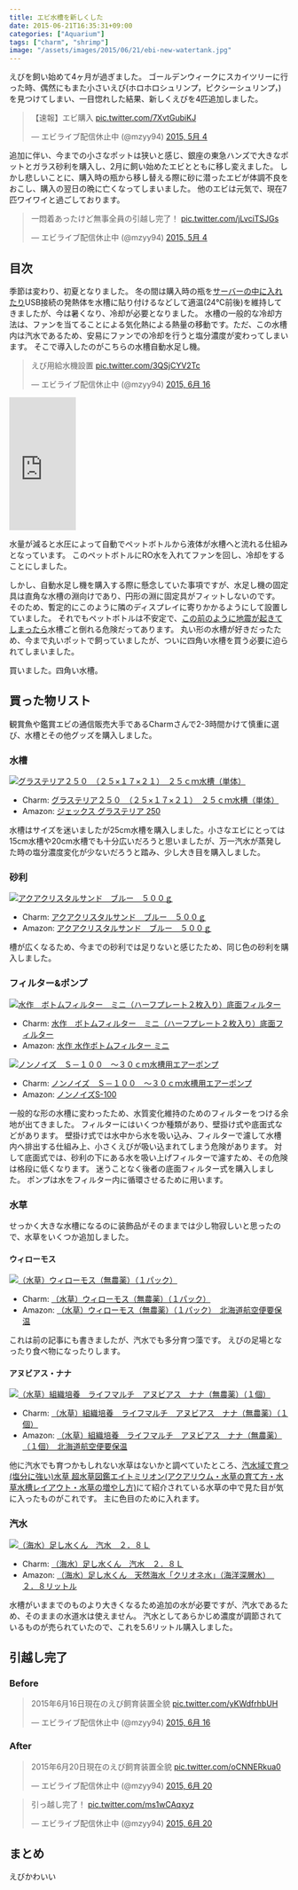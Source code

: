 ```yaml
---
title: エビ水槽を新しくした
date: 2015-06-21T16:35:31+09:00
categories: ["Aquarium"]
tags: ["charm", "shrimp"]
image: "/assets/images/2015/06/21/ebi-new-watertank.jpg"
---
```


えびを飼い始めて4ヶ月が過ぎました。
ゴールデンウィークにスカイツリーに行った時、偶然にもまた小さいえび(ホロホロシュリンプ，ピクシーシュリンプ，)を見つけてしまい、一目惚れした結果、新しくえびを4匹追加しました。

<script async src="//platform.twitter.com/widgets.js" charset="utf-8"></script>
<blockquote class="twitter-tweet" lang="ja"><p lang="ja" dir="ltr">【速報】エビ購入 <a href="http://t.co/7XvtGubiKJ">pic.twitter.com/7XvtGubiKJ</a></p>&mdash; エビライブ配信休止中 (@mzyy94) <a href="https://twitter.com/mzyy94/status/595125289643937792">2015, 5月 4</a></blockquote>

追加に伴い、今までの小さなポットは狭いと感じ、銀座の東急ハンズで大きなポットとガラス砂利を購入し、2月に飼い始めたエビとともに移し変えました。
しかし悲しいことに、購入時の瓶から移し替える際に砂に潜ったエビが体調不良をおこし、購入の翌日の晩に亡くなってしまいました。
他のエビは元気で、現在7匹ワイワイと過ごしております。

<blockquote class="twitter-tweet" lang="ja"><p lang="ja" dir="ltr">一悶着あったけど無事全員の引越し完了！ <a href="http://t.co/jLvciTSJGs">pic.twitter.com/jLvciTSJGs</a></p>&mdash; エビライブ配信休止中 (@mzyy94) <a href="https://twitter.com/mzyy94/status/595228119708999680">2015, 5月 4</a></blockquote>

<!-- more -->
## 目次


季節は変わり、初夏となりました。
冬の間は購入時の瓶を[サーバーの中に入れたり](https://twitter.com/mzyy94/status/566981294739820547)USB接続の発熱体を水槽に貼り付けるなどして適温(24℃前後)を維持してきましたが、今は暑くなり、冷却が必要となりました。
水槽の一般的な冷却方法は、ファンを当てることによる気化熱による熱量の移動です。ただ、この水槽内は汽水であるため、安易にファンでの冷却を行うと塩分濃度が変わってしまいます。
そこで導入したのがこちらの水槽自動水足し機。

<blockquote class="twitter-tweet" lang="ja"><p lang="ja" dir="ltr">えび用給水機設置 <a href="http://t.co/3QSjCYV2Tc">pic.twitter.com/3QSjCYV2Tc</a></p>&mdash; エビライブ配信休止中 (@mzyy94) <a href="https://twitter.com/mzyy94/status/610766091095183360">2015, 6月 16</a></blockquote>


<iframe src="http://rcm-fe.amazon-adsystem.com/e/cm?lt1=_blank&bc1=000000&IS2=1&bg1=FFFFFF&fc1=000000&lc1=0000FF&t=mzyy-22&o=9&p=8&l=as4&m=amazon&f=ifr&ref=ss_til&asins=B00BJEB67C" style="width:120px;height:240px;" scrolling="no" marginwidth="0" marginheight="0" frameborder="0"></iframe>


水量が減ると水圧によって自動でペットボトルから液体が水槽へと流れる仕組みとなっています。
このペットボトルにRO水を入れてファンを回し、冷却をすることにしました。

しかし、自動水足し機を購入する際に懸念していた事項ですが、水足し機の固定具は直角な水槽の淵向けであり、円形の淵に固定具がフィットしないのです。
そのため、暫定的にこのように隣のディスプレイに寄りかかるようにして設置していました。
それでもペットボトルは不安定で、[この前のように地震が起きてしまったら](https://twitter.com/mzyy94/status/602713494949994498)水槽ごと倒れる危険だってあります。
丸い形の水槽が好きだったため、今まで丸いポットで飼っていましたが、ついに四角い水槽を買う必要に迫られてしまいました。

買いました。四角い水槽。

## 買った物リスト

観賞魚や鑑賞エビの通信販売大手であるCharmさんで2-3時間かけて慎重に選び、水槽とその他グッズを購入しました。

### 水槽

[![グラステリア２５０　（２５×１７×２１）　２５ｃｍ水槽（単体）](http://www.shopping-charm.jp/pic/658/65897-1.jpg)](http://click.linksynergy.com/link?id=fUSw4lglgFk&offerid=329184.65897&type=2&murl=http%3A%2F%2Fwww.shopping-charm.jp%2FItemDetail.aspx%3FitemId%3D65897)

- Charm: [グラステリア２５０　（２５×１７×２１）　２５ｃｍ水槽（単体）](http://click.linksynergy.com/link?id=fUSw4lglgFk&offerid=329184.65897&type=2&murl=http%3A%2F%2Fwww.shopping-charm.jp%2FItemDetail.aspx%3FitemId%3D65897)
- Amazon: [ジェックス グラステリア 250](http://www.amazon.co.jp/gp/product/B004HCLJWK/ref=as_li_ss_tl?ie=UTF8&camp=247&creative=7399&creativeASIN=B004HCLJWK&linkCode=as2&tag=mzyy-22)


水槽はサイズを迷いましたが25cm水槽を購入しました。小さなエビにとっては15cm水槽や20cm水槽でも十分広いだろうと思いましたが、万一汽水が蒸発した時の塩分濃度変化が少ないだろうと踏み、少し大き目を購入しました。

### 砂利

[![アクアクリスタルサンド　ブルー　５００ｇ](http://www.shopping-charm.jp/pic/161/161847-1.jpg)](http://click.linksynergy.com/link?id=fUSw4lglgFk&offerid=329184.161847&type=2&murl=http%3A%2F%2Fwww.shopping-charm.jp%2FItemDetail.aspx%3FitemId%3D161847)

- Charm: [アクアクリスタルサンド　ブルー　５００ｇ](http://click.linksynergy.com/link?id=fUSw4lglgFk&offerid=329184.161847&type=2&murl=http%3A%2F%2Fwww.shopping-charm.jp%2FItemDetail.aspx%3FitemId%3D161847)
- Amazon: [アクアクリスタルサンド　ブルー　５００ｇ](http://www.amazon.co.jp/gp/product/B00U5OY94O/ref=as_li_ss_tl?ie=UTF8&camp=247&creative=7399&creativeASIN=B00U5OY94O&linkCode=as2&tag=mzyy-22)

槽が広くなるため、今までの砂利では足りないと感じたため、同じ色の砂利を購入しました。


### フィルター&ポンプ

[![水作　ボトムフィルター　ミニ（ハーフプレート２枚入り）底面フィルター](http://www.shopping-charm.jp/pic/170/170800-1.jpg)](http://click.linksynergy.com/link?id=fUSw4lglgFk&offerid=329184.170800&type=2&murl=http%3A%2F%2Fwww.shopping-charm.jp%2FItemDetail.aspx%3FitemId%3D170800)

- Charm: [水作　ボトムフィルター　ミニ（ハーフプレート２枚入り）底面フィルター](http://click.linksynergy.com/link?id=fUSw4lglgFk&offerid=329184.170800&type=2&murl=http%3A%2F%2Fwww.shopping-charm.jp%2FItemDetail.aspx%3FitemId%3D170800)
- Amazon: [水作 水作ボトムフィルター ミニ](http://www.amazon.co.jp/gp/product/B00XA2NGP6/ref=as_li_ss_tl?ie=UTF8&camp=247&creative=7399&creativeASIN=B00XA2NGP6&linkCode=as2&tag=mzyy-22)


[![ノンノイズ　Ｓ－１００　～３０ｃｍ水槽用エアーポンプ](http://www.shopping-charm.jp/pic/143/14310-1.jpg)](http://click.linksynergy.com/link?id=fUSw4lglgFk&offerid=329184.14310&type=2&murl=http%3A%2F%2Fwww.shopping-charm.jp%2FItemDetail.aspx%3FitemId%3D14310)

- Charm: [ノンノイズ　Ｓ－１００　～３０ｃｍ水槽用エアーポンプ](http://click.linksynergy.com/link?id=fUSw4lglgFk&offerid=329184.14310&type=2&murl=http%3A%2F%2Fwww.shopping-charm.jp%2FItemDetail.aspx%3FitemId%3D14310)
- Amazon: [ノンノイズS-100](http://www.amazon.co.jp/gp/product/B0050NIM7U/ref=as_li_ss_tl?ie=UTF8&camp=247&creative=7399&creativeASIN=B0050NIM7U&linkCode=as2&tag=mzyy-22)


一般的な形の水槽に変わったため、水質変化維持のためのフィルターをつける余地が出てきました。
フィルターにはいくつか種類があり、壁掛け式や底面式などがあります。
壁掛け式では水中から水を吸い込み、フィルターで濾して水槽内へ排出する仕組み上、小さくえびが吸い込まれてしまう危険があります。
対して底面式では、砂利の下にある水を吸い上げフィルターで濾すため、その危険は格段に低くなります。
迷うことなく後者の底面フィルター式を購入しました。
ポンプは水をフィルター内に循環させるために用います。

### 水草
せっかく大きな水槽になるのに装飾品がそのままでは少し物寂しいと思ったので、水草をいくつか追加しました。

#### ウィローモス

[![（水草）ウィローモス（無農薬）（１パック）](http://www.shopping-charm.jp/pic/128/12828-1.jpg)](http://click.linksynergy.com/link?id=fUSw4lglgFk&offerid=329184.12828&type=2&murl=http%3A%2F%2Fwww.shopping-charm.jp%2FItemDetail.aspx%3FitemId%3D12828)

- Charm: [（水草）ウィローモス（無農薬）（１パック）](http://click.linksynergy.com/link?id=fUSw4lglgFk&offerid=329184.12828&type=2&murl=http%3A%2F%2Fwww.shopping-charm.jp%2FItemDetail.aspx%3FitemId%3D12828)
- Amazon: [（水草）ウィローモス（無農薬）（１パック）　北海道航空便要保温](http://www.amazon.co.jp/gp/product/B00UF4A3QW/ref=as_li_ss_tl?ie=UTF8&camp=247&creative=7399&creativeASIN=B00UF4A3QW&linkCode=as2&tag=mzyy-22)


これは前の記事にも書きましたが、汽水でも多分育つ藻です。
えびの足場となったり食べ物になったりします。

#### アヌビアス・ナナ

[![（水草）組織培養　ライフマルチ　アヌビアス　ナナ（無農薬）（１個）](http://www.shopping-charm.jp/pic/431/431211-1.jpg)](http://click.linksynergy.com/link?id=fUSw4lglgFk&offerid=329184.431211&type=2&murl=http%3A%2F%2Fwww.shopping-charm.jp%2FItemDetail.aspx%3FitemId%3D431211)

- Charm: [（水草）組織培養　ライフマルチ　アヌビアス　ナナ（無農薬）（１個）](http://click.linksynergy.com/link?id=fUSw4lglgFk&offerid=329184.431211&type=2&murl=http%3A%2F%2Fwww.shopping-charm.jp%2FItemDetail.aspx%3FitemId%3D431211)
- Amazon: [（水草）組織培養　ライフマルチ　アヌビアス　ナナ（無農薬）（１個）　北海道航空便要保温](http://www.amazon.co.jp/gp/product/B00UF485KI/ref=as_li_ss_tl?ie=UTF8&camp=247&creative=7399&creativeASIN=B00UF485KI&linkCode=as2&tag=mzyy-22)



他に汽水でも育つかもしれない水草はないかと調べていたところ、[汽水域で育つ(塩分に強い)水草 超水草図鑑エイトミリオン(アクアリウム・水草の育て方・水草水槽レイアウト・水草の増やし方)](http://eightmillion.net/255/)にて紹介されている水草の中で見た目が気に入ったものがこれです。
主に色目のために入れます。

### 汽水

[![（海水）足し水くん　汽水　２．８Ｌ](http://www.shopping-charm.jp/pic/503/503740-1.jpg)](http://click.linksynergy.com/link?id=fUSw4lglgFk&offerid=329184.503740&type=2&murl=http%3A%2F%2Fwww.shopping-charm.jp%2FItemDetail.aspx%3FitemId%3D503740)

- Charm: [（海水）足し水くん　汽水　２．８Ｌ](http://click.linksynergy.com/link?id=fUSw4lglgFk&offerid=329184.503740&type=2&murl=http%3A%2F%2Fwww.shopping-charm.jp%2FItemDetail.aspx%3FitemId%3D503740)
- Amazon: [（海水）足し水くん　天然海水「クリオネ水」（海洋深層水）　２．８リットル](http://www.amazon.co.jp/gp/product/B00UF458AS/ref=as_li_ss_tl?ie=UTF8&camp=247&creative=7399&creativeASIN=B00UF458AS&linkCode=as2&tag=mzyy-22)


水槽がいままでのものより大きくなるため追加の水が必要ですが、汽水であるため、そのままの水道水は使えません。
汽水としてあらかじめ濃度が調節されているものが売られていたので、これを5.6リットル購入しました。


## 引越し完了

### Before


<blockquote class="twitter-tweet" lang="ja"><p lang="ja" dir="ltr">2015年6月16日現在のえび飼育装置全貌 <a href="http://t.co/yKWdfrhbUH">pic.twitter.com/yKWdfrhbUH</a></p>&mdash; エビライブ配信休止中 (@mzyy94) <a href="https://twitter.com/mzyy94/status/610789625393647616">2015, 6月 16</a></blockquote>

### After

<blockquote class="twitter-tweet" lang="ja"><p lang="ja" dir="ltr">2015年6月20日現在のえび飼育装置全貌 <a href="http://t.co/oCNNERkua0">pic.twitter.com/oCNNERkua0</a></p>&mdash; エビライブ配信休止中 (@mzyy94) <a href="https://twitter.com/mzyy94/status/612252163058745344">2015, 6月 20</a></blockquote>

<blockquote class="twitter-tweet" lang="ja"><p lang="ja" dir="ltr">引っ越し完了！ <a href="http://t.co/ms1wCAqxyz">pic.twitter.com/ms1wCAqxyz</a></p>&mdash; エビライブ配信休止中 (@mzyy94) <a href="https://twitter.com/mzyy94/status/612251688510976000">2015, 6月 20</a></blockquote>

## まとめ

えびかわいい
